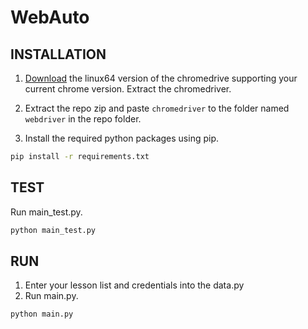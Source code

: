 # WebAuto
## INSTALLATION
1. [Download](https://chromedriver.chromium.org/downloads) the linux64 version of the chromedrive supporting your current chrome version. Extract the chromedriver.

2. Extract the repo zip and paste ```chromedriver``` to the folder named ```webdriver``` in the repo folder.

3. Install the required python packages using pip.
```bash
pip install -r requirements.txt
```
## TEST
Run main_test.py.
```bash
python main_test.py
```
## RUN
1. Enter your lesson list and credentials into the data.py
2. Run main.py.
```bash
python main.py
```

